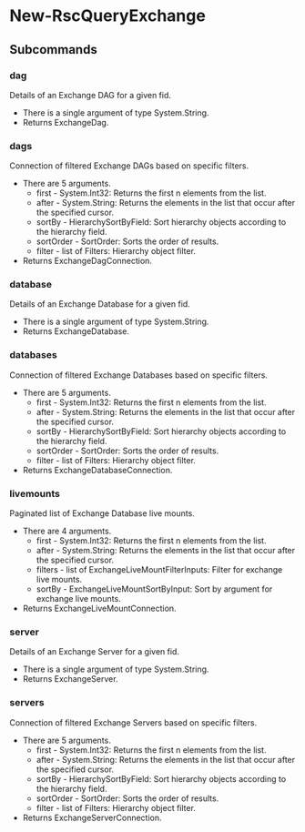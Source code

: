 # New-RscQueryExchange
## Subcommands
### dag
Details of an Exchange DAG for a given fid.

- There is a single argument of type System.String.
- Returns ExchangeDag.
### dags
Connection of filtered Exchange DAGs based on specific filters.

- There are 5 arguments.
    - first - System.Int32: Returns the first n elements from the list.
    - after - System.String: Returns the elements in the list that occur after the specified cursor.
    - sortBy - HierarchySortByField: Sort hierarchy objects according to the hierarchy field.
    - sortOrder - SortOrder: Sorts the order of results.
    - filter - list of Filters: Hierarchy object filter.
- Returns ExchangeDagConnection.
### database
Details of an Exchange Database for a given fid.

- There is a single argument of type System.String.
- Returns ExchangeDatabase.
### databases
Connection of filtered Exchange Databases based on specific filters.

- There are 5 arguments.
    - first - System.Int32: Returns the first n elements from the list.
    - after - System.String: Returns the elements in the list that occur after the specified cursor.
    - sortBy - HierarchySortByField: Sort hierarchy objects according to the hierarchy field.
    - sortOrder - SortOrder: Sorts the order of results.
    - filter - list of Filters: Hierarchy object filter.
- Returns ExchangeDatabaseConnection.
### livemounts
Paginated list of Exchange Database live mounts.

- There are 4 arguments.
    - first - System.Int32: Returns the first n elements from the list.
    - after - System.String: Returns the elements in the list that occur after the specified cursor.
    - filters - list of ExchangeLiveMountFilterInputs: Filter for exchange live mounts.
    - sortBy - ExchangeLiveMountSortByInput: Sort by argument for exchange live mounts.
- Returns ExchangeLiveMountConnection.
### server
Details of an Exchange Server for a given fid.

- There is a single argument of type System.String.
- Returns ExchangeServer.
### servers
Connection of filtered Exchange Servers based on specific filters.

- There are 5 arguments.
    - first - System.Int32: Returns the first n elements from the list.
    - after - System.String: Returns the elements in the list that occur after the specified cursor.
    - sortBy - HierarchySortByField: Sort hierarchy objects according to the hierarchy field.
    - sortOrder - SortOrder: Sorts the order of results.
    - filter - list of Filters: Hierarchy object filter.
- Returns ExchangeServerConnection.
